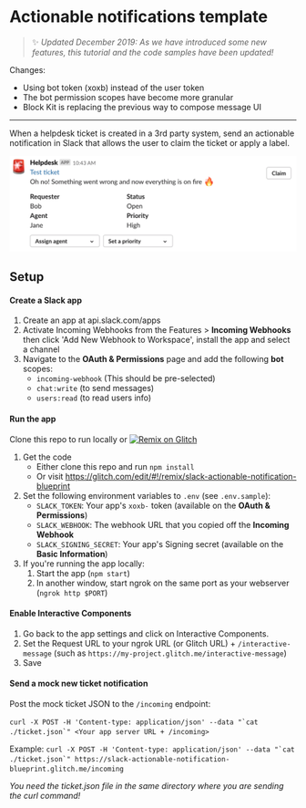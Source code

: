 # Actionable notifications template

> :sparkles: *Updated December 2019: As we have introduced some new features, this tutorial and the code samples have been updated!*

Changes:
  * Using bot token (xoxb) instead of the user token
  * The bot permission scopes have become more granular
  * Block Kit is replacing the previous way to compose message UI

---

When a helpdesk ticket is created in a 3rd party system, send an actionable notification in Slack that allows the user to claim the ticket or apply a label.

![Screenshot of template application](https://raw.githubusercontent.com/slackapi/template-actionable-notifications/master/screenshot.png)

## Setup

#### Create a Slack app

1. Create an app at api.slack.com/apps
1. Activate Incoming Webhooks from the Features > **Incoming Webhooks** then click 'Add New Webhook to Workspace', install the app and select a channel
1. Navigate to the **OAuth & Permissions** page and add the following **bot** scopes:
    * `incoming-webhook` (This should be pre-selected)
    * `chat:write` (to send messages)
    * `users:read` (to read users info)
  

#### Run the app

Clone this repo to run locally or 
[![Remix on Glitch](https://cdn.glitch.com/2703baf2-b643-4da7-ab91-7ee2a2d00b5b%2Fremix-button.svg)](https://glitch.com/edit/#!/remix/slack-actionable-notification-blueprint)

1. Get the code
    * Either clone this repo and run `npm install`
    * Or visit https://glitch.com/edit/#!/remix/slack-actionable-notification-blueprint
1. Set the following environment variables to `.env` (see `.env.sample`):
    * `SLACK_TOKEN`: Your app's `xoxb-` token (available on the **OAuth & Permissions**)
    * `SLACK_WEBHOOK`: The webhook URL that you copied off the **Incoming Webhook**
    * `SLACK_SIGNING_SECRET`: Your app's Signing secret (available on the **Basic Information**)
1. If you're running the app locally:
    1. Start the app (`npm start`)
    1. In another window, start ngrok on the same port as your webserver (`ngrok http $PORT`)

#### Enable Interactive Components
1. Go back to the app settings and click on Interactive Components.
1. Set the Request URL to your ngrok URL (or Glitch URL) + `/interactive-message` (such as `https://my-project.glitch.me/interactive-message`)
1. Save

#### Send a mock new ticket notification

Post the mock ticket JSON to the `/incoming` endpoint:

``curl -X POST -H 'Content-type: application/json' --data "`cat ./ticket.json`" <Your app server URL + /incoming>``

Example:
``curl -X POST -H 'Content-type: application/json' --data "`cat ./ticket.json`" https://slack-actionable-notification-blueprint.glitch.me/incoming``

*You need the ticket.json file in the same directory where you are sending the curl command!*